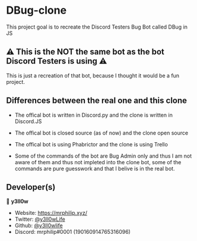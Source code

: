 <h1>DBug-clone</h1>

This project goal is to recreate the Discord Testers Bug Bot called DBug in JS

## ⚠️ This is the **NOT** the same bot as the bot Discord Testers is using ⚠️
This is just a recreation of that bot, because I thought it would be a fun project.

## Differences between the real one and this clone
- The offical bot is written in Discord.py and the clone is written in Discord.JS
- The offical bot is closed source (as of now) and the clone open source
- The offical bot is using Phabrictor and the clone is using Trello

- Some of the commands of the bot are Bug Admin only and thus I am not aware of them and thus not impleted into the clone bot, some of the commands are pure guesswork and that I belive is in the real bot.

## Developer(s)
👤 **y3ll0w**

- Website: https://mrphilip.xyz/
- Twitter: [@y3ll0wLife](https://twitter.com/y3ll0wLife)
- Github: [@y3ll0wlife](https://github.com/y3ll0wlife)
- Discord: mrphilip#0001 (190160914765316096)
 
